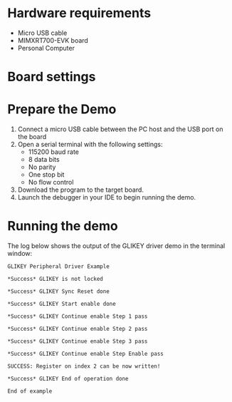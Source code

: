 Hardware requirements
=====================
- Micro USB cable
- MIMXRT700-EVK board
- Personal Computer

Board settings
============ 

Prepare the Demo
===============
1.  Connect a micro USB cable between the PC host and the USB port on the board
2.  Open a serial terminal with the following settings:
    - 115200 baud rate
    - 8 data bits
    - No parity
    - One stop bit
    - No flow control
3.  Download the program to the target board.
4.  Launch the debugger in your IDE to begin running the demo.

Running the demo
================
The log below shows the output of the GLIKEY driver demo in the terminal window:
~~~~~~~~~~~~~~~~~~~~~~~~~~~~~~~~~~~
GLIKEY Peripheral Driver Example

*Success* GLIKEY is not locked

*Success* GLIKEY Sync Reset done

*Success* GLIKEY Start enable done

*Success* GLIKEY Continue enable Step 1 pass

*Success* GLIKEY Continue enable Step 2 pass

*Success* GLIKEY Continue enable Step 3 pass

*Success* GLIKEY Continue enable Step Enable pass

SUCCESS: Register on index 2 can be now written!

*Success* GLIKEY End of operation done

End of example
~~~~~~~~~~~~~~~~~~~~~~~~~~~~~~~~~~~

